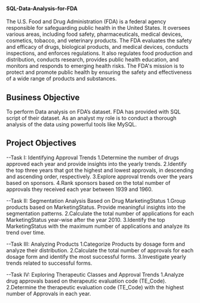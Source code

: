 #### SQL-Data-Analysis-for-FDA
The U.S. Food and Drug Administration (FDA) is a federal agency responsible for safeguarding public health in the United States. It oversees various areas, including food safety, pharmaceuticals, medical devices, cosmetics, tobacco, and veterinary products. The FDA evaluates the safety and efficacy of drugs, biological products, and medical devices, conducts inspections, and enforces regulations. It also regulates food production and distribution, conducts research, provides public health education, and monitors and responds to emerging health risks. The FDA's mission is to protect and promote public health by ensuring the safety and effectiveness of a wide range of products and substances.

## Business Objective 
To perform Data analysis on FDA’s dataset. FDA has provided with SQL script of their dataset. As an analyst my role is to conduct a thorough analysis of the data using powerful tools like MySQL.

## Project Objectives

--Task I: Identifying Approval Trends
1.Determine the number of drugs approved each year and provide insights into the yearly trends.
2.Identify the top three years that got the highest and lowest approvals, in descending and ascending order, respectively.
3.Explore approval trends over the years based on sponsors.
4.Rank sponsors based on the total number of approvals they received each year between 1939 and 1960.

--Task II: Segmentation Analysis Based on Drug MarketingStatus
1.Group products based on MarketingStatus. Provide meaningful insights into the segmentation patterns.
2.Calculate the total number of applications for each MarketingStatus year-wise after the year 2010.
3.Identify the top MarketingStatus with the maximum number of applications and analyze its trend over time.

--Task III: Analyzing Products
1.Categorize Products by dosage form and analyze their distribution.
2.Calculate the total number of approvals for each dosage form and identify the most successful forms.
3.Investigate yearly trends related to successful forms.

--Task IV: Exploring Therapeutic Classes and Approval Trends
1.Analyze drug approvals based on therapeutic evaluation code (TE_Code).
2.Determine the therapeutic evaluation code (TE_Code) with the highest number of Approvals in each year.

